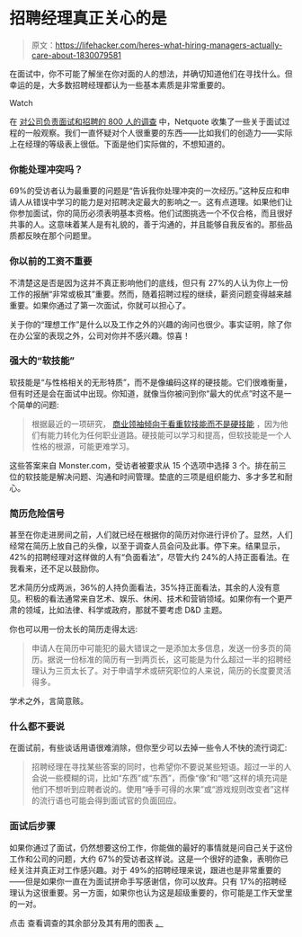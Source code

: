 # 招聘经理真正关心的是

> 原文：<https://lifehacker.com/heres-what-hiring-managers-actually-care-about-1830079581>

在面试中，你不可能了解坐在你对面的人的想法，并确切知道他们在寻找什么。但幸运的是，大多数招聘经理都认为一些基本素质是非常重要的。

Watch

在 [对公司负责面试和招聘的 800 人的调查](https://www.netquote.com/business-insurance/business-insurance-articles/interview-questions) 中，Netquote 收集了一些关于面试过程的一般观察。我们一直怀疑对个人很重要的东西——比如我们的创造力——实际上在经理的等级表上很低。下面是他们实际做的，不想知道的。

### 你能处理冲突吗？

69%的受访者认为最重要的问题是“告诉我你处理冲突的一次经历。”这种反应和申请人从错误中学习的能力是对招聘决定最大的影响之一。这有点道理。如果他们让你参加面试，你的简历必须表明基本资格。他们试图挑选一个不仅合格，而且很好共事的人。这意味着某人是有礼貌的，善于沟通的，并且能够自我反省的。那些品质都反映在那个问题里。

### 你以前的工资不重要

不清楚这是否是因为这并不真正影响他们的底线，但只有 27%的人认为你上一份工作的报酬“非常或极其”重要。然而，随着招聘过程的继续，薪资问题变得越来越重要。如果你通过了第一次面试，你就可以担心了。

关于你的“理想工作”是什么以及工作之外的兴趣的询问也很少。事实证明，除了你在办公室的表现之外，公司对你并不感兴趣。惊喜！

### 强大的“软技能”

软技能是“与性格相关的无形特质”，而不是像编码这样的硬技能。它们很难衡量，但有时还是会在面试中出现。你知道，就像当你被问到你“最大的优点”时这不是一个简单的问题:

> 根据最近的一项研究， [商业领袖倾向于看重软技能而不是硬技能](http://www.businessinsider.com/best-resume-soft-skills-employers-look-for-jobs-2018-4) ，因为他们有能力转化为任何职业道路。硬技能可以学习和提高，但软技能是一个人性格的根源，可能更难学习。

这些答案来自 Monster.com，受访者被要求从 15 个选项中选择 3 个。排在前三位的软技能是解决问题、沟通和时间管理。垫底的三项是组织能力、多才多艺和耐心。

### 简历危险信号

甚至在你走进房间之前，人们就已经在根据你的简历对你进行评价了。显然，人们经常在简历上放自己的头像，以至于调查人员会问及此事。停下来。结果显示，42%的招聘经理对这样做的人有“负面看法”，尽管大约 24%的人持正面看法。在我看来，还不足以鼓励你。

艺术简历分成两派，36%的人持负面看法，35%持正面看法，其余的人没有意见。积极的看法通常来自艺术、娱乐、休闲、技术和营销领域。如果你有一个更严肃的领域，比如法律、科学或政府，那就不要考虑 D&D 主题。

你也可以用一份太长的简历走得太远:

> 申请人在简历中可能犯的最大错误之一是添加太多信息，发送一份多页的简历。据说一份标准的简历有一到两页长，这可能是为什么超过一半的招聘经理认为三页太长了。对于申请学术或研究职位的人来说，简历的长度要灵活得多。

学术之外，言简意赅。

### 什么都不要说

在面试前，有些谈话用语很难消除，但你至少可以去掉一些令人不快的流行词汇:

> 招聘经理在寻找某些答案的同时，也希望你不要说某些短语。超过一半的人会说一些模糊的词，比如“东西”或“东西”，而像“像”和“嗯”这样的填充词是他们不想听到应聘者说的。使用“唾手可得的水果”或“游戏规则改变者”这样的流行语也可能会得到面试官的负面回应。

### 面试后步骤

如果你通过了面试，仍然想要这份工作，你能做的最好的事情就是问自己关于这份工作和公司的问题，大约 67%的受访者这样说。这是一个很好的迹象，表明你已经关注并真正对工作感兴趣。对于 49%的招聘经理来说，跟进也是非常重要的——但是如果你一直在为面试拼命手写感谢信，你可以放弃。只有 17%的招聘经理认为这很重要。另一方面，如果你也认为这是超级重要的，你可能是工作天堂里的一对。

点击 查看调查的其余部分及其有用的图表 [。](https://www.netquote.com/business-insurance/business-insurance-articles/interview-questions)
